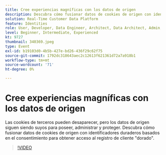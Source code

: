 ```yaml
---
title: Cree experiencias magníficas con los datos de origen
description: Descubra cómo fusionar datos de cookies de origen con identificadores duraderos basados en el consentimiento para obtener acceso al registro de cliente de oro.
solution: Real-Time Customer Data Platform
feature: Identities
role: User, Developer, Data Engineer, Architect, Data Architect, Admin, Leader
level: Beginner, Intermediate, Experienced
kt: 9727
thumbnail: 340369.jpeg
type: Event
exl-id: b19103d0-4b5b-427e-bd26-436f29c62f75
source-git-commit: 1792dc318643aec2c12613f621361d72a7a918b1
workflow-type: tm+mt
source-wordcount: '71'
ht-degree: 0%

---
```


# Cree experiencias magníficas con los datos de origen

Las cookies de terceros pueden desaparecer, pero los datos de origen siguen siendo suyos para poseer, administrar y proteger. Descubra cómo fusionar datos de cookies de origen con identificadores duraderos basados en el consentimiento para obtener acceso al registro de cliente &quot;dorado&quot;.

>[!VIDEO](https://video.tv.adobe.com/v/340369/?quality=12&learn=on)

